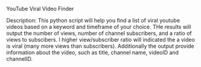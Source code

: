 YouTube Viral Video Finder

Description: This python script will help you find a list of viral youtube videos based on a keyword and timeframe of your choice. THe results will output the number of views, number of channel subscribers, and a ratio of views to subscibers. I higher view/subscriber ratio will indicated the a video is viral (many more views than subscribers). Additionally the output provide information about the video, such as title, channel name, videoID and channelID.
